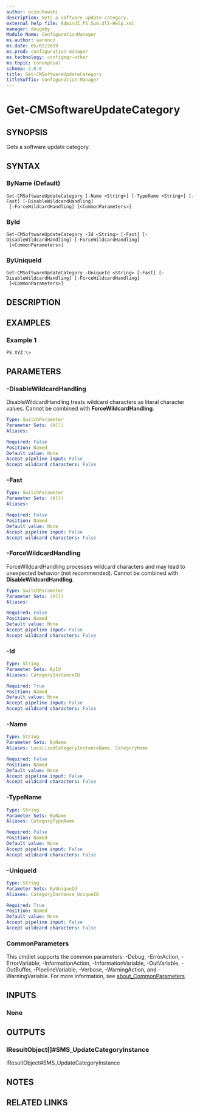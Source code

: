 ```yaml
---
author: aczechowski
description: Gets a software update category.
external help file: AdminUI.PS.Sum.dll-Help.xml
manager: dougeby
Module Name: ConfigurationManager
ms.author: aaroncz
ms.date: 05/02/2019
ms.prod: configuration-manager
ms.technology: configmgr-other
ms.topic: conceptual
schema: 2.0.0
title: Get-CMSoftwareUpdateCategory
titleSuffix: Configuration Manager
---
```


# Get-CMSoftwareUpdateCategory

## SYNOPSIS
Gets a software update category.

## SYNTAX

### ByName (Default)
```
Get-CMSoftwareUpdateCategory [-Name <String>] [-TypeName <String>] [-Fast] [-DisableWildcardHandling]
 [-ForceWildcardHandling] [<CommonParameters>]
```

### ById
```
Get-CMSoftwareUpdateCategory -Id <String> [-Fast] [-DisableWildcardHandling] [-ForceWildcardHandling]
 [<CommonParameters>]
```

### ByUniqueId
```
Get-CMSoftwareUpdateCategory -UniqueId <String> [-Fast] [-DisableWildcardHandling] [-ForceWildcardHandling]
 [<CommonParameters>]
```

## DESCRIPTION

## EXAMPLES

### Example 1
```
PS XYZ:\>
```

## PARAMETERS

### -DisableWildcardHandling
DisableWildcardHandling treats wildcard characters as literal character values. Cannot be combined with **ForceWildcardHandling**.

```yaml
Type: SwitchParameter
Parameter Sets: (All)
Aliases:

Required: False
Position: Named
Default value: None
Accept pipeline input: False
Accept wildcard characters: False
```

### -Fast
```yaml
Type: SwitchParameter
Parameter Sets: (All)
Aliases:

Required: False
Position: Named
Default value: None
Accept pipeline input: False
Accept wildcard characters: False
```

### -ForceWildcardHandling
ForceWildcardHandling processes wildcard characters and may lead to unexpected behavior (not recommended). Cannot be combined with **DisableWildcardHandling**.

```yaml
Type: SwitchParameter
Parameter Sets: (All)
Aliases:

Required: False
Position: Named
Default value: None
Accept pipeline input: False
Accept wildcard characters: False
```

### -Id
```yaml
Type: String
Parameter Sets: ById
Aliases: CategoryInstanceID

Required: True
Position: Named
Default value: None
Accept pipeline input: False
Accept wildcard characters: False
```

### -Name
```yaml
Type: String
Parameter Sets: ByName
Aliases: LocalizedCategoryInstanceName, CategoryName

Required: False
Position: Named
Default value: None
Accept pipeline input: False
Accept wildcard characters: False
```

### -TypeName
```yaml
Type: String
Parameter Sets: ByName
Aliases: CategoryTypeName

Required: False
Position: Named
Default value: None
Accept pipeline input: False
Accept wildcard characters: False
```

### -UniqueId
```yaml
Type: String
Parameter Sets: ByUniqueId
Aliases: CategoryInstance_UniqueID

Required: True
Position: Named
Default value: None
Accept pipeline input: False
Accept wildcard characters: False
```

### CommonParameters
This cmdlet supports the common parameters: -Debug, -ErrorAction, -ErrorVariable, -InformationAction, -InformationVariable, -OutVariable, -OutBuffer, -PipelineVariable, -Verbose, -WarningAction, and -WarningVariable. For more information, see [about_CommonParameters](http://go.microsoft.com/fwlink/?LinkID=113216).

## INPUTS

### None

## OUTPUTS

### IResultObject[]#SMS_UpdateCategoryInstance
IResultObject#SMS_UpdateCategoryInstance

## NOTES

## RELATED LINKS
